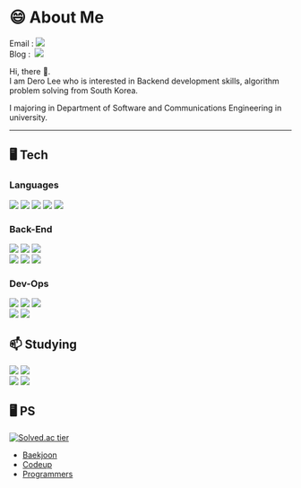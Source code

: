 <!--
**ldr0629/ldr0629** is a ✨ _special_ ✨ repository because its `README.md` (this file) appears on your GitHub profile.

Here are some ideas to get you started:

- 🔭 I’m currently working on ...
- 🌱 I’m currently learning ...
- 👯 I’m looking to collaborate on ...
- 🤔 I’m looking for help with ...
- 💬 Ask me about ...
- 📫 How to reach me: ...
- 😄 Pronouns: ...
- ⚡ Fun fact: ...
-->

# 😄 About Me

Email : <a><img src="https://img.shields.io/badge/leedero01@naver.com-EA4335?style=flat-square&logo=leedero01@naver.com&logoColor=white"/></a> <br>
Blog :  &nbsp;<a href="https://6ro-29.tistory.com/" target="_blank"><img src="https://img.shields.io/badge/Tistory-09B3AF?style=flat-square&logo=Tistory&logoColor=white"/></a>

<p> Hi, there 👋. <br> I am Dero Lee who is interested in Backend development skills, algorithm problem solving from South Korea. </p>
<p> I majoring in Department of Software and Communications Engineering in university. </p> 

<hr>

## 🖥 Tech

### Languages

<a><img src="https://img.shields.io/badge/C-A8B9CC?style=flat-square&logo=C&logoColor=white"/></a>
<a><img src="https://img.shields.io/badge/C++-00599C?style=flat-square&logo=C%2B%2B&logoColor=white"/></a>
<a><img src="https://img.shields.io/badge/Python-3776AB?style=flat-square&logo=Python&logoColor=white"/></a> 
<a><img src="https://img.shields.io/badge/Java-007396?style=flat-square&logo=Java&logoColor=white"/></a>
<a><img src="https://img.shields.io/badge/JavaScript-F7DF1E?style=flat-square&logo=JavaScript&logoColor=white"/></a> 


### Back-End

<a><img src="https://img.shields.io/badge/Spring-6DB33F?style=flat-square&logo=Spring&logoColor=white"/></a>
<a><img src="https://img.shields.io/badge/Spring Boot-6DB33F?style=flat-square&logo=SpringBoot&logoColor=white"/></a> 
<a><img src="https://img.shields.io/badge/Spring MVC-6DB33F?style=flat-square&logo=SpringBoot&logoColor=white"/></a> <br>
<a><img src="https://img.shields.io/badge/JPA-6DB33F?style=flat-square&logo=SpringDataJpa&logoColor=white"/></a> 
<a><img src="https://img.shields.io/badge/Thymeleaf-005F0F?style=flat-square&logo=Thymeleaf&logoColor=white"/></a>
<a><img src="https://img.shields.io/badge/Gradle-02303A?style=flat-square&logo=Gradle&logoColor=white"/></a>

### Dev-Ops

<a><img src="https://img.shields.io/badge/AWS EC2-FF9900?style=flat-square&logo=AmazonEC2&logoColor=white"/></a>
<a><img src="https://img.shields.io/badge/AWS RDS-527FFF?style=flat-square&logo=AmazonRDS&logoColor=white"/></a>
<a><img src="https://img.shields.io/badge/AWS S3-569A31?style=flat-square&logo=AmazonS3&logoColor=white"/></a> <br>
<a><img src="https://img.shields.io/badge/MySQL-4479A1?style=flat-square&logo=MySQL&logoColor=white"/></a>
<a><img src="https://img.shields.io/badge/PostgreSQL-4169E1?style=flat-square&logo=PostgreSQL&logoColor=white"/></a> 

## 📫 Studying

<a><img src="https://img.shields.io/badge/Spring Security-6DB33F?style=flat-square&logo=SpringSecurity&logoColor=white"/></a>
<a><img src="https://img.shields.io/badge/Spring Data JPA-6DB33F?style=flat-square&logo=SpringDataJpa&logoColor=white"/></a> <br>
<a><img src="https://img.shields.io/badge/Amazon AWS-232F3E?style=flat-square&logo=AmazonAWS&logoColor=white"/></a>
<a><img src="https://img.shields.io/badge/QueryDSL-0769AD?style=flat-square&logo=jQuery&logoColor=white"/></a>

## 🖥 PS

[![Solved.ac tier](http://mazassumnida.wtf/api/v2/generate_badge?boj=dleofh01)](https://solved.ac/dleofh01) <br>
- <a href="https://www.acmicpc.net/user/dleofh01">Baekjoon</a>
- <a href="https://www.codeup.kr/userinfo.php?user=dleofh012">Codeup</a>
- <a href="https://school.programmers.co.kr/learn/challenges?order=recent&page=1&statuses=solved">Programmers</a>

